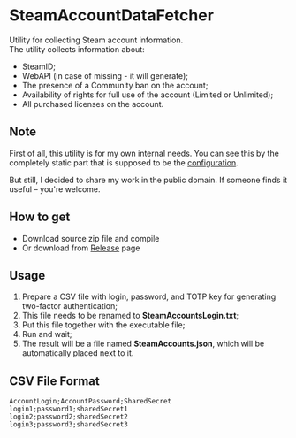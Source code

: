 # SteamAccountDataFetcher

Utility for collecting Steam account information.  
The utility collects information about:

- SteamID;
- WebAPI (in case of missing - it will generate);
- The presence of a Community ban on the account;
- Availability of rights for full use of the account (Limited or Unlimited);
- All purchased licenses on the account.

## Note

First of all, this utility is for my own internal needs. You can see this by the completely static part that is supposed to be the [configuration](./SteamAccountDataFetcher/SteamDataClient/Configuration.cs).

But still, I decided to share my work in the public domain.
If someone finds it useful – you're welcome.

## How to get

- Download source zip file and compile
- Or download from [Release](https://github.com/SeRi0uS007/SteamAccountDataFetcher/releases) page

## Usage

1. Prepare a CSV file with login, password, and TOTP key for generating two-factor authentication;
2. This file needs to be renamed to **SteamAccountsLogin.txt**;
3. Put this file together with the executable file;
4. Run and wait;
5. The result will be a file named **SteamAccounts.json**, which will be automatically placed next to it.

## CSV File Format

```csv
AccountLogin;AccountPassword;SharedSecret
login1;password1;sharedSecret1
login2;password2;sharedSecret2
login3;password3;sharedSecret3
```
